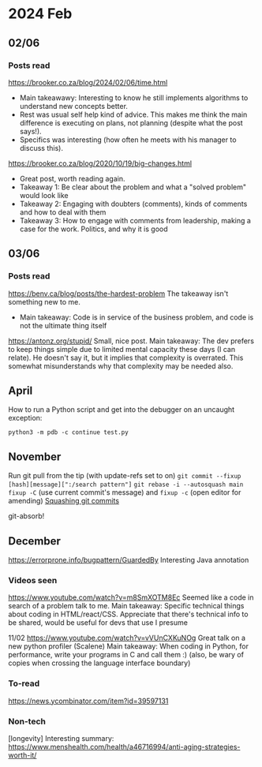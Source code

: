 # 2024 Feb

## 02/06


### Posts read
https://brooker.co.za/blog/2024/02/06/time.html

- Main takeawawy: Interesting to know he still implements algorithms to understand new concepts better.
- Rest was usual self help kind of advice. This makes me think the main difference is executing on plans, not planning (despite what the post says!).
- Specifics was interesting (how often he meets with his manager to discuss this).

https://brooker.co.za/blog/2020/10/19/big-changes.html

- Great post, worth reading again.
- Takeaway 1: Be clear about the problem and what a "solved problem" would look like
- Takeaway 2: Engaging with doubters (comments), kinds of comments and how to deal with them
- Takeaway 3: How to engage with comments from leadership, making a case for the work. Politics, and why it is good

## 03/06

### Posts read

https://benv.ca/blog/posts/the-hardest-problem
The takeaway isn't something new to me. 
- Main takeaway: Code is in service of the business problem, and code is not the ultimate thing itself

https://antonz.org/stupid/
Small, nice post.
Main takeaway: The dev prefers to keep things simple due to limited mental capacity these days (I can relate). He doesn't say it, but it implies that complexity is overrated. This somewhat misunderstands why that complexity may be needed also.


## April

How to run a Python script and get into the debugger on an uncaught exception:
```
python3 -m pdb -c continue test.py
```

## November
Run git pull from the tip (with update-refs set to on)
`git commit --fixup [hash][message][":/search pattern"]`
`git rebase -i --autosquash main`
`fixup -C` (use current commit's message) and `fixup -c` (open editor for amending)
[Squashing git commits](https://andrewlock.net/smoother-rebases-with-auto-squashing-git-commits/)

git-absorb!

## December
https://errorprone.info/bugpattern/GuardedBy Interesting Java annotation


### Videos seen

https://www.youtube.com/watch?v=m8SmXOTM8Ec
Seemed like a code in search of a problem talk to me.
Main takeaway: Specific technical things about coding in HTML/react/CSS. Appreciate that there's technical info to be shared, would be useful for devs that use I presume

11/02 https://www.youtube.com/watch?v=vVUnCXKuNOg
Great talk on a new python profiler (Scalene)
Main takeaway: When coding in Python, for performance, write your programs in C and call them :) (also, be wary of copies when crossing the language interface boundary)


### To-read

https://news.ycombinator.com/item?id=39597131

### Non-tech

[longevity] Interesting summary: https://www.menshealth.com/health/a46716994/anti-aging-strategies-worth-it/

